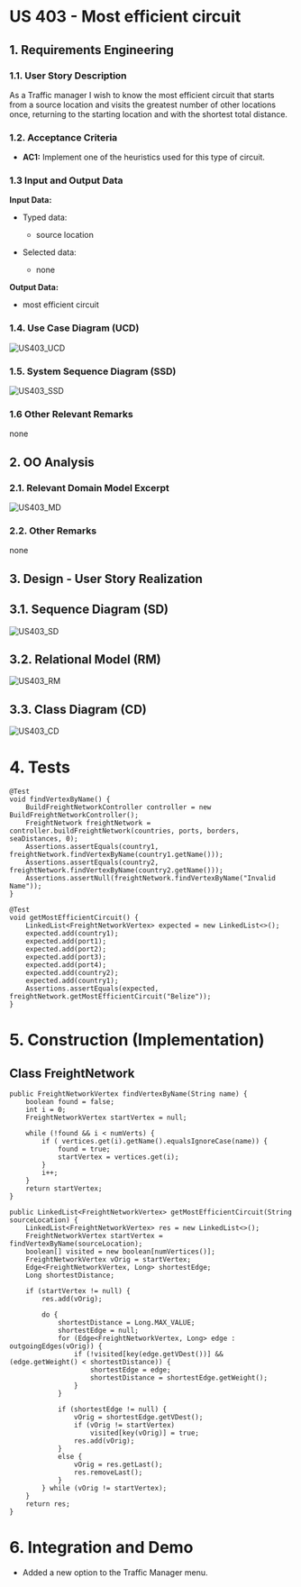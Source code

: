 # US 403 - Most efficient circuit

## 1. Requirements Engineering


### 1.1. User Story Description


As a Traffic manager I wish to know the most efficient circuit that starts from a source location and visits the greatest number of other locations once, returning to the starting location and with the shortest total distance.


### 1.2. Acceptance Criteria

* **AC1:** Implement one of the heuristics used for this type of circuit.

### 1.3 Input and Output Data


**Input Data:**

* Typed data:
	* source location

* Selected data:
    * none

**Output Data:**

* most efficient circuit

### 1.4. Use Case Diagram (UCD)

![US403_UCD](US403_UCD.svg)

### 1.5. System Sequence Diagram (SSD)

![US403_SSD](US403_SSD.svg)

### 1.6 Other Relevant Remarks

none

## 2. OO Analysis

### 2.1. Relevant Domain Model Excerpt 

![US403_MD](US403_MD.svg)

### 2.2. Other Remarks

none

## 3. Design - User Story Realization 

## 3.1. Sequence Diagram (SD)

![US403_SD](US403_SD.svg)

## 3.2. Relational Model (RM)

![US403_RM](US403_RM.svg)

## 3.3. Class Diagram (CD)

![US403_CD](US403_CD.svg)

# 4. Tests 

    @Test
    void findVertexByName() {
        BuildFreightNetworkController controller = new BuildFreightNetworkController();
        FreightNetwork freightNetwork = controller.buildFreightNetwork(countries, ports, borders, seaDistances, 0);
        Assertions.assertEquals(country1, freightNetwork.findVertexByName(country1.getName()));
        Assertions.assertEquals(country2, freightNetwork.findVertexByName(country2.getName()));
        Assertions.assertNull(freightNetwork.findVertexByName("Invalid Name"));
    }
    
    @Test
    void getMostEfficientCircuit() {
        LinkedList<FreightNetworkVertex> expected = new LinkedList<>();
        expected.add(country1);
        expected.add(port1);
        expected.add(port2);
        expected.add(port3);
        expected.add(port4);
        expected.add(country2);
        expected.add(country1);
        Assertions.assertEquals(expected, freightNetwork.getMostEfficientCircuit("Belize"));
    }

# 5. Construction (Implementation)

## Class FreightNetwork

    public FreightNetworkVertex findVertexByName(String name) {
        boolean found = false;
        int i = 0;
        FreightNetworkVertex startVertex = null;

        while (!found && i < numVerts) {
            if ( vertices.get(i).getName().equalsIgnoreCase(name)) {
                found = true;
                startVertex = vertices.get(i);
            }
            i++;
        }
        return startVertex;
    }

    public LinkedList<FreightNetworkVertex> getMostEfficientCircuit(String sourceLocation) {
        LinkedList<FreightNetworkVertex> res = new LinkedList<>();
        FreightNetworkVertex startVertex = findVertexByName(sourceLocation);
        boolean[] visited = new boolean[numVertices()];
        FreightNetworkVertex vOrig = startVertex;
        Edge<FreightNetworkVertex, Long> shortestEdge;
        Long shortestDistance;

        if (startVertex != null) {
            res.add(vOrig);

            do {
                shortestDistance = Long.MAX_VALUE;
                shortestEdge = null;
                for (Edge<FreightNetworkVertex, Long> edge : outgoingEdges(vOrig)) {
                    if (!visited[key(edge.getVDest())] && (edge.getWeight() < shortestDistance)) {
                        shortestEdge = edge;
                        shortestDistance = shortestEdge.getWeight();
                    }
                }

                if (shortestEdge != null) {
                    vOrig = shortestEdge.getVDest();
                    if (vOrig != startVertex)
                        visited[key(vOrig)] = true;
                    res.add(vOrig);
                }
                else {
                    vOrig = res.getLast();
                    res.removeLast();
                }
            } while (vOrig != startVertex);
        }
        return res;
    }

# 6. Integration and Demo 

* Added a new option to the Traffic Manager menu.